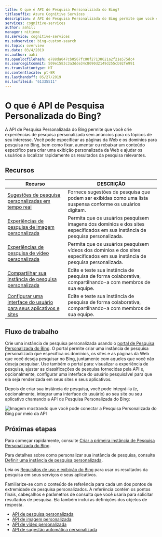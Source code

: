 ```yaml
---
title: O que é API de Pesquisa Personalizada do Bing?
titlesuffix: Azure Cognitive Services
description: A API de Pesquisa Personalizada do Bing permite que você crie experiências de pesquisa personalizada para os tópicos de seu interesse.
services: cognitive-services
author: aahill
manager: nitinme
ms.service: cognitive-services
ms.subservice: bing-custom-search
ms.topic: overview
ms.date: 03/4/2019
ms.author: aahi
ms.openlocfilehash: e788da047cb0567fc00f27130621a2f21e575dc4
ms.sourcegitcommit: 509e1583c3a3dde34c8090d2149d255cb92fe991
ms.translationtype: HT
ms.contentlocale: pt-BR
ms.lasthandoff: 05/27/2019
ms.locfileid: "61335511"
---
```

# <a name="what-is-the-bing-custom-search-api"></a>O que é API de Pesquisa Personalizada do Bing?

A API de Pesquisa Personalizada do Bing permite que você crie experiências de pesquisa personalizada sem anúncios para os tópicos de seu interesse. Você pode especificar as páginas da Web e os domínios para pesquisa no Bing, bem como fixar, aumentar ou rebaixar um conteúdo específico para criar uma exibição personalizada da Web e ajudar os usuários a localizar rapidamente os resultados da pesquisa relevantes. 

## <a name="features"></a>Recursos

|Recurso  |DESCRIÇÃO  |
|---------|---------|
|[Sugestões de pesquisa personalizadas em tempo real](define-custom-suggestions.md)     | Fornece sugestões de pesquisa que podem ser exibidas como uma lista suspensa conforme os usuários digitam.       | 
|[Experiências de pesquisa de imagem personalizada](get-images-from-instance.md)     | Permita que os usuários pesquisem imagens dos domínios e dos sites especificados em sua instância de pesquisa personalizada.        |        
|[Experiências de pesquisa de vídeo personalizada](get-videos-from-instance.md)     | Permita que os usuários pesquisem vídeos dos domínios e dos sites especificados em sua instância de pesquisa personalizada.        |    
|[Compartilhar sua instância de pesquisa personalizada](share-your-custom-search.md)     | Edite e teste sua instância de pesquisa de forma colaborativa, compartilhando-a com membros de sua equipe.        | 
|[Configurar uma interface do usuário para seus aplicativos e sites](hosted-ui.md)     | Edite e teste sua instância de pesquisa de forma colaborativa, compartilhando-a com membros de sua equipe.        | 
## <a name="workflow"></a>Fluxo de trabalho

Crie uma instância de pesquisa personalizada usando o [portal de Pesquisa Personalizada do Bing](https://customsearch.ai). O portal permite criar uma instância de pesquisa personalizada que especifica os domínios, os sites e as páginas da Web que você deseja pesquisar no Bing, juntamente com aqueles que você não deseja pesquisar. Use também o portal para: visualizar a experiência de pesquisa, ajustar as classificações de pesquisa fornecidas pela API e, opcionalmente, configurar uma interface do usuário pesquisável para que ela seja renderizada em seus sites e seus aplicativos.

Depois de criar sua instância de pesquisa, você pode integrá-la (e, opcionalmente, integrar uma interface do usuário) ao seu site ou seu aplicativo chamando a API de Pesquisa Personalizada do Bing:

![Imagem mostrando que você pode conectar a Pesquisa Personalizada do Bing por meio da API](media/BCS-Overview.png "Como funciona a Pesquisa Personalizada do Bing.")


## <a name="next-steps"></a>Próximas etapas

Para começar rapidamente, consulte [Criar a primeira instância de Pesquisa Personalizada do Bing](quick-start.md).

Para detalhes sobre como personalizar sua instância de pesquisa, consulte [Definir uma instância de pesquisa personalizada](define-your-custom-view.md).

Leia os [Requisitos de uso e exibição do Bing](./use-and-display-requirements.md) para usar os resultados da pesquisa em seus serviços e seus aplicativos.

Familiarize-se com o conteúdo de referência para cada um dos pontos de extremidade de pesquisa personalizados. A referência contém os pontos finais, cabeçalhos e parâmetros de consulta que você usaria para solicitar resultados de pesquisa. Ela também inclui as definições dos objetos de resposta.

- [API de pesquisa personalizada](https://docs.microsoft.com/rest/api/cognitiveservices/bing-custom-search-api-v7-reference)
- [API de imagem personalizada](https://docs.microsoft.com/rest/api/cognitiveservices/bing-custom-images-api-v7-reference)
- [API de vídeo personalizada](https://docs.microsoft.com/rest/api/cognitiveservices/bing-custom-videos-api-v7-reference)
- [API de sugestão automática personalizada](https://docs.microsoft.com/rest/api/cognitiveservices/bing-custom-autosuggest-api-v7-reference)

